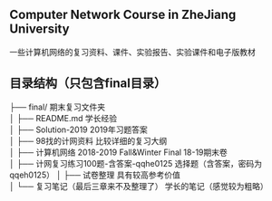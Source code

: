 ## Computer Network Course in ZheJiang University  

一些计算机网络的复习资料、课件、实验报告、实验课件和电子版教材  

## 目录结构（只包含final目录）  

├── final/                                          						   期末复习文件夹  
│     ├── README.md                                   			       学长经验    
│     ├── Solution-2019                               				     2019年习题答案  
│     ├── 98找的计网资料                               		         比较详细的复习大纲  
│     ├── 计算机网络 2018-2019 Fall&Winter Final                    18-19期末卷  
│     ├── 计网复习练习100题-含答案-qqhe0125                          选择题（含答案，密码为qqeh0125） 
│     ├── 试卷整理                                     				     具有较高参考价值      
│     └── 复习笔记（最后三章来不及整理了）                            学长的笔记（感觉较为粗略）  

